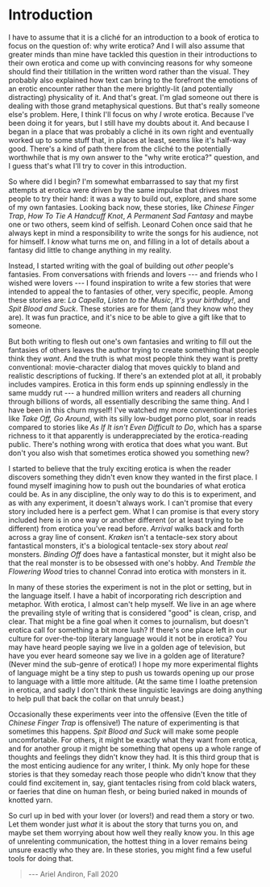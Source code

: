 
# Introduction


I have to assume that it is a cliché for an introduction to a book of
erotica to focus on the question of: why write erotica? And I will
also assume that greater minds than mine have tackled this question in
their introductions to their own erotica and come up with convincing
reasons for why someone should find their titillation in the written
word rather than the visual. They probably also explained how text can
bring to the forefront the emotions of an erotic encounter rather than
the mere brightly-lit (and potentially distracting) physicality of it.
And that's great. I'm glad someone out there is dealing with those grand
metaphysical questions. But that's really someone else's problem. Here,
I think I'll focus on why _I_ wrote erotica. Because I've been doing it
for years, but I still have my doubts about it. And because I began in a
place that was probably a cliché in its own right and eventually worked
up to some stuff that, in places at least, seems like it's half-way
good. There's a kind of path there from the cliché to the potentially
worthwhile that is my own answer to the "why write erotica?" question,
and I guess that's what I'll try to cover in this introduction.

So where did I begin? I'm somewhat embarrassed to say that my first
attempts at erotica were driven by the same impulse that drives most
people to try their hand: it was a way to build out, explore, and share
some of my own fantasies. Looking back now, these stories, like _Chinese
Finger Trap_, _How To Tie A Handcuff Knot_, _A Permanent Sad Fantasy_
and maybe one or two others, seem kind of selfish. Leonard Cohen once
said that he always kept in mind a responsibility to write the songs for
his audience, not for himself. I _know_ what turns me on, and filling
in a lot of details about a fantasy did little to change anything in my
reality.

Instead, I started writing with the goal of building out _other_ people's
fantasies. From conversations with friends and lovers --- and
friends who I wished were lovers --- I found inspiration to write a few
stories that were intended to appeal the to fantasies of other, very
specific, people. Among these stories are: _La Capella_, _Listen to the
Music_, _It's your birthday!_, and _Spit Blood and Suck_. These stories
are for them (and they know who they are). It was fun practice, and it's
nice to be able to give a gift like that to someone.

But both writing to flesh out one's own fantasies and writing to fill
out the fantasies of others leaves the author trying to create something
that people think they _want_. And the truth is what most people think
they want is pretty conventional: movie-character dialog that moves
quickly to bland and realistic descriptions of fucking. If there's an
extended plot at all, it probably includes vampires. Erotica in this
form ends up spinning endlessly in the same muddy rut --- a hundred
million writers and readers all churning through billions of words,
all essentially describing the same thing. And I have been in this
churn myself! I've watched my more conventional stories like _Take
Off, Go Around_, with its silly low-budget porno plot, soar in reads
compared to stories like _As If It isn't Even Difficult to Do_, which
has a sparse richness to it that apparently is underappreciated by the
erotica-reading public. There's nothing wrong with erotica that does
what you want. But don't you also wish that sometimes erotica showed you
something new?

I started to believe that the truly exciting erotica is when the reader
discovers something they didn't even know they wanted in the first
place. I found myself imagining how to push out the boundaries of what
erotica could be. As in any discipline, the only way to do this is
to experiment, and as with any experiment, it doesn't always work. I
can't promise that every story included here is a perfect gem. What I
can promise is that every story included here is in one way or another
different (or at least trying to be different) from erotica you've read
before. _Arrival_ walks back and forth across a gray line of consent.
_Kraken_ isn't a tentacle-sex story about fantastical monsters, it's a
biological tentacle-sex story about _real_ monsters. _Binding Off_ does
have a fantastical monster, but it might also be that the real monster
is to be obsessed with one's hobby. And _Tremble the Flowering Wood_
tries to channel Conrad into erotica with monsters in it.

In many of these stories the experiment is not in the plot or setting,
but in the language itself. I have a habit of incorporating rich
description and metaphor. With erotica, I almost can't help myself. We
live in an age where the prevailing style of writing that is considered
"good" is clean, crisp, and clear. That might be a fine goal when it
comes to journalism, but doesn't erotica call for something a bit more
lush? If there's one place left in our culture for over-the-top literary
language would it not be in erotica? You may have heard people saying
we live in a golden age of television, but have you ever heard someone
say we live in a golden age of literature? (Never mind the sub-genre
of erotica!) I hope my more experimental flights of language might be
a tiny step to push us towards opening up our prose to language with a
little more altitude. (At the same time I loathe pretension in erotica,
and sadly I don't think these linguistic leavings are doing anything to
help pull that back the collar on that unruly beast.)

Occasionally these experiments veer into the offensive (Even the title
of _Chinese Finger Trap_ is offensive!) The nature of experimenting
is that sometimes this happens. _Spit Blood and Suck_ will make some
people uncomfortable. For others, it might be exactly what they want
from erotica, and for another group it might be something that opens up
a whole range of thoughts and feelings they didn't know they had. It is
this third group that is the most enticing audience for any writer, I
think. My only hope for these stories is that they someday reach those
people who didn't know that they could find excitement in, say, giant
tentacles rising from cold black waters, or faeries that dine on human
flesh, or being buried naked in mounds of knotted yarn.

So curl up in bed with your lover (or lovers!) and read them a story or
two. Let them wonder just _what_ it is about the story that turns you
on, and maybe set them worrying about how well they really know you.
In this age of unrelenting communication, the hottest thing in a lover
remains being unsure exactly who they are. In these stories, you might
find a few useful tools for doing that.

> --- Ariel Andiron, Fall 2020



